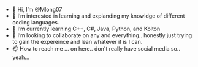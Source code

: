 - 👋 Hi, I’m @Mlong07
- 👀 I’m interested in learning and explanding my knowldge of different coding languages.
- 🌱 I’m currently learning C++, C#, Java, Python, and Kolton
- 💞️ I’m looking to collaborate on any and everything.. honestly just trying to gain the expereince and lean whatever it is I can.
- 📫 How to reach me ... on here.. don't really have social media so.. yeah...

<!---
Mlong07/Mlong07 is a ✨ special ✨ repository because its `README.md` (this file) appears on your GitHub profile.
You can click the Preview link to take a look at your changes.
--->
